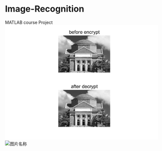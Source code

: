 # Image-Recognition
MATLAB course Project 
![图片](https://github.com/ksc999/Image_recognition/blob/master/image/hide_space_1.bmp)
![图片名称](https://www.baidu.com/img/bd_logo1.png)
